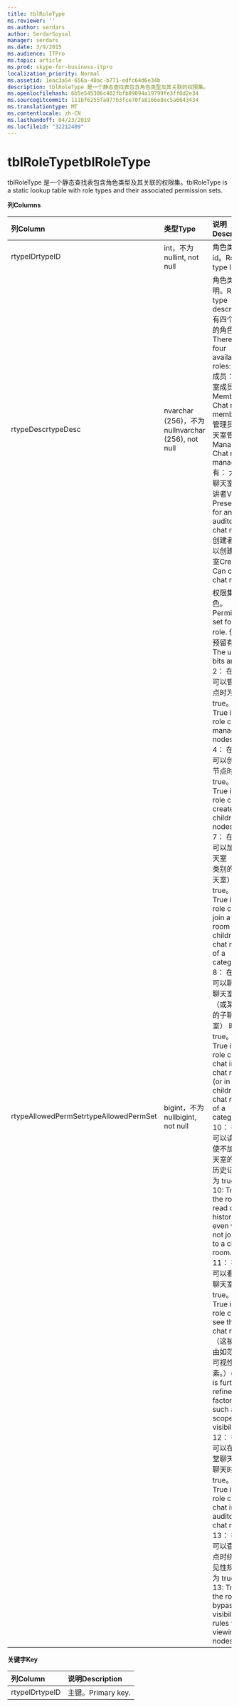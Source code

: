 ```yaml
---
title: tblRoleType
ms.reviewer: ''
ms.author: serdars
author: SerdarSoysal
manager: serdars
ms.date: 3/9/2015
ms.audience: ITPro
ms.topic: article
ms.prod: skype-for-business-itpro
localization_priority: Normal
ms.assetid: 1eac3a54-656a-40ac-b771-edfc64d6e34b
description: tblRoleType 是一个静态查找表包含角色类型及其关联的权限集。
ms.openlocfilehash: 6b5e545306c402fbfb89094a19799fe3ff6d2e34
ms.sourcegitcommit: 111bf6255fa877b3fce70fa8166e8ec5a6643434
ms.translationtype: MT
ms.contentlocale: zh-CN
ms.lasthandoff: 04/23/2019
ms.locfileid: "32212409"
---
```

# <a name="tblroletype"></a><span data-ttu-id="d1726-103">tblRoleType</span><span class="sxs-lookup"><span data-stu-id="d1726-103">tblRoleType</span></span>
 
<span data-ttu-id="d1726-104">tblRoleType 是一个静态查找表包含角色类型及其关联的权限集。</span><span class="sxs-lookup"><span data-stu-id="d1726-104">tblRoleType is a static lookup table with role types and their associated permission sets.</span></span>
  
<span data-ttu-id="d1726-105">**列**</span><span class="sxs-lookup"><span data-stu-id="d1726-105">**Columns**</span></span>

|<span data-ttu-id="d1726-106">**列**</span><span class="sxs-lookup"><span data-stu-id="d1726-106">**Column**</span></span>|<span data-ttu-id="d1726-107">**类型**</span><span class="sxs-lookup"><span data-stu-id="d1726-107">**Type**</span></span>|<span data-ttu-id="d1726-108">**说明**</span><span class="sxs-lookup"><span data-stu-id="d1726-108">**Description**</span></span>|
|:-----|:-----|:-----|
|<span data-ttu-id="d1726-109">rtypeID</span><span class="sxs-lookup"><span data-stu-id="d1726-109">rtypeID</span></span>  <br/> |<span data-ttu-id="d1726-110">int，不为 null</span><span class="sxs-lookup"><span data-stu-id="d1726-110">int, not null</span></span>  <br/> |<span data-ttu-id="d1726-111">角色类型 id。</span><span class="sxs-lookup"><span data-stu-id="d1726-111">Role type ID.</span></span>  <br/> |
|<span data-ttu-id="d1726-112">rtypeDesc</span><span class="sxs-lookup"><span data-stu-id="d1726-112">rtypeDesc</span></span>  <br/> |<span data-ttu-id="d1726-113">nvarchar (256)，不为 null</span><span class="sxs-lookup"><span data-stu-id="d1726-113">nvarchar (256), not null</span></span>  <br/> | <span data-ttu-id="d1726-114">角色类型说明。</span><span class="sxs-lookup"><span data-stu-id="d1726-114">Role type description.</span></span> <span data-ttu-id="d1726-115">有四个可用的角色：</span><span class="sxs-lookup"><span data-stu-id="d1726-115">There are four available roles:</span></span> <br/>  <span data-ttu-id="d1726-116">成员： 聊天室成员</span><span class="sxs-lookup"><span data-stu-id="d1726-116">Member: Chat room member</span></span> <br/>  <span data-ttu-id="d1726-117">管理员： 聊天室管理员</span><span class="sxs-lookup"><span data-stu-id="d1726-117">Manager: Chat room manager</span></span> <br/>  <span data-ttu-id="d1726-118">有： 大会堂聊天室的演讲者</span><span class="sxs-lookup"><span data-stu-id="d1726-118">Voiced: Presenter for an auditorium chat room</span></span> <br/>  <span data-ttu-id="d1726-119">创建者： 可以创建聊天室</span><span class="sxs-lookup"><span data-stu-id="d1726-119">Creator: Can create chat rooms</span></span> <br/> |
|<span data-ttu-id="d1726-120">rtypeAllowedPermSet</span><span class="sxs-lookup"><span data-stu-id="d1726-120">rtypeAllowedPermSet</span></span>  <br/> |<span data-ttu-id="d1726-121">bigint，不为 null</span><span class="sxs-lookup"><span data-stu-id="d1726-121">bigint, not null</span></span>  <br/> | <span data-ttu-id="d1726-122">权限集的角色。</span><span class="sxs-lookup"><span data-stu-id="d1726-122">Permission set for the role.</span></span> <span data-ttu-id="d1726-123">使用的预留有位：</span><span class="sxs-lookup"><span data-stu-id="d1726-123">The used bits are:</span></span> <br/>  <span data-ttu-id="d1726-124">2： 在角色可以管理节点时为 true。</span><span class="sxs-lookup"><span data-stu-id="d1726-124">2: True if the role can manage nodes.</span></span> <br/>  <span data-ttu-id="d1726-125">4： 在角色可以创建子节点时为 true。</span><span class="sxs-lookup"><span data-stu-id="d1726-125">4: True if the role can create children nodes.</span></span> <br/>  <span data-ttu-id="d1726-126">7： 在角色可以加入聊天室 （或某类别的子聊天室） 时为 true。</span><span class="sxs-lookup"><span data-stu-id="d1726-126">7: True if the role can join a chat room (or children chat rooms of a category).</span></span> <br/>  <span data-ttu-id="d1726-127">8： 在角色可以聊天在聊天室中 （或某类别的子聊天室） 时为 true。</span><span class="sxs-lookup"><span data-stu-id="d1726-127">8: True if the role can chat in a chat room (or in children chat rooms of a category).</span></span> <br/>  <span data-ttu-id="d1726-128">10： 在角色可以读取即使不加入聊天室的聊天历史记录时为 true。</span><span class="sxs-lookup"><span data-stu-id="d1726-128">10: True if the role can read chat history even when not joined to a chat room.</span></span> <br/>  <span data-ttu-id="d1726-129">11： 在角色可以看到该聊天室时为 true。</span><span class="sxs-lookup"><span data-stu-id="d1726-129">11: True if the role can see the chat room.</span></span> <span data-ttu-id="d1726-130">（这被细化由如范围和可视性的因素。）</span><span class="sxs-lookup"><span data-stu-id="d1726-130">(This is further refined by factors such as scope and visibility.)</span></span> <br/>  <span data-ttu-id="d1726-131">12： 在角色可以在大会堂聊天室中聊天时为 true。</span><span class="sxs-lookup"><span data-stu-id="d1726-131">12: True if the role can chat in an auditorium chat room.</span></span> <br/>  <span data-ttu-id="d1726-132">13： 在角色可以查看节点时绕过可见性规则时为 true。</span><span class="sxs-lookup"><span data-stu-id="d1726-132">13: True if the role can bypass visibility rules when viewing nodes.</span></span> <br/> |
   
<span data-ttu-id="d1726-133">**关键字**</span><span class="sxs-lookup"><span data-stu-id="d1726-133">**Key**</span></span>

|<span data-ttu-id="d1726-134">**列**</span><span class="sxs-lookup"><span data-stu-id="d1726-134">**Column**</span></span>|<span data-ttu-id="d1726-135">**说明**</span><span class="sxs-lookup"><span data-stu-id="d1726-135">**Description**</span></span>|
|:-----|:-----|
|<span data-ttu-id="d1726-136">rtypeID</span><span class="sxs-lookup"><span data-stu-id="d1726-136">rtypeID</span></span>  <br/> |<span data-ttu-id="d1726-137">主键。</span><span class="sxs-lookup"><span data-stu-id="d1726-137">Primary key.</span></span>  <br/> |
   

